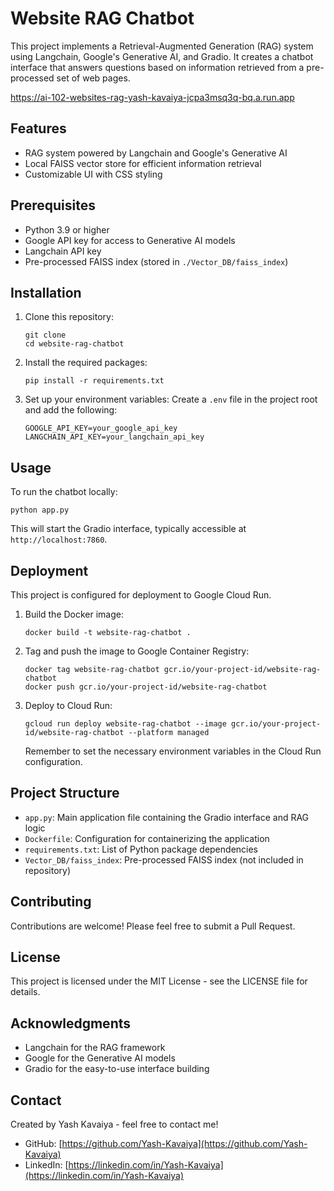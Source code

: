 
# Website RAG Chatbot
This project implements a Retrieval-Augmented Generation (RAG) system using Langchain, Google's Generative AI, and Gradio. It creates a chatbot interface that answers questions based on information retrieved from a pre-processed set of web pages.

https://ai-102-websites-rag-yash-kavaiya-jcpa3msq3q-bq.a.run.app

## Features

- RAG system powered by Langchain and Google's Generative AI
- Local FAISS vector store for efficient information retrieval
- Customizable UI with CSS styling

## Prerequisites

- Python 3.9 or higher
- Google API key for access to Generative AI models
- Langchain API key
- Pre-processed FAISS index (stored in `./Vector_DB/faiss_index`)

## Installation

1. Clone this repository:
   ```
   git clone 
   cd website-rag-chatbot
   ```

2. Install the required packages:
   ```
   pip install -r requirements.txt
   ```

3. Set up your environment variables:
   Create a `.env` file in the project root and add the following:
   ```
   GOOGLE_API_KEY=your_google_api_key
   LANGCHAIN_API_KEY=your_langchain_api_key
   ```

## Usage

To run the chatbot locally:

```
python app.py
```

This will start the Gradio interface, typically accessible at `http://localhost:7860`.

## Deployment

This project is configured for deployment to Google Cloud Run. 

1. Build the Docker image:
   ```
   docker build -t website-rag-chatbot .
   ```

2. Tag and push the image to Google Container Registry:
   ```
   docker tag website-rag-chatbot gcr.io/your-project-id/website-rag-chatbot
   docker push gcr.io/your-project-id/website-rag-chatbot
   ```

3. Deploy to Cloud Run:
   ```
   gcloud run deploy website-rag-chatbot --image gcr.io/your-project-id/website-rag-chatbot --platform managed
   ```

   Remember to set the necessary environment variables in the Cloud Run configuration.

## Project Structure

- `app.py`: Main application file containing the Gradio interface and RAG logic
- `Dockerfile`: Configuration for containerizing the application
- `requirements.txt`: List of Python package dependencies
- `Vector_DB/faiss_index`: Pre-processed FAISS index (not included in repository)

## Contributing

Contributions are welcome! Please feel free to submit a Pull Request.

## License

This project is licensed under the MIT License - see the LICENSE file for details.

## Acknowledgments

- Langchain for the RAG framework
- Google for the Generative AI models
- Gradio for the easy-to-use interface building

## Contact

Created by Yash Kavaiya - feel free to contact me!
- GitHub: [https://github.com/Yash-Kavaiya](https://github.com/Yash-Kavaiya)
- LinkedIn: [https://linkedin.com/in/Yash-Kavaiya](https://linkedin.com/in/Yash-Kavaiya)
